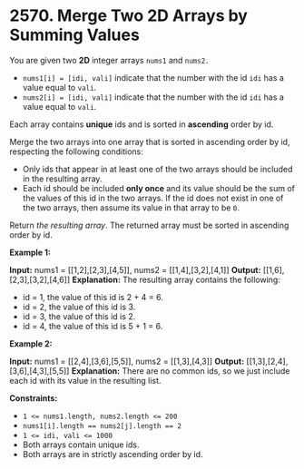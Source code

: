 # 2570. Merge Two 2D Arrays by Summing Values 

You are given two **2D** integer arrays `nums1` and `nums2.`

- `nums1[i] = [idi, vali]` indicate that the number with the id `idi` has a value equal to `vali`.
- `nums2[i] = [idi, vali]` indicate that the number with the id `idi` has a value equal to `vali`.

Each array contains **unique** ids and is sorted in **ascending** order by id.

Merge the two arrays into one array that is sorted in ascending order by id, respecting the following conditions:

- Only ids that appear in at least one of the two arrays should be included in the resulting array.
- Each id should be included **only once** and its value should be the sum of the values of this id in the two arrays. If the id does not exist in one of the two arrays, then assume its value in that array to be `0`.

Return _the resulting array_. The returned array must be sorted in ascending order by id.

**Example 1:**

**Input:** nums1 = [[1,2],[2,3],[4,5]], nums2 = [[1,4],[3,2],[4,1]]
**Output:** [[1,6],[2,3],[3,2],[4,6]]
**Explanation:** The resulting array contains the following:
- id = 1, the value of this id is 2 + 4 = 6.
- id = 2, the value of this id is 3.
- id = 3, the value of this id is 2.
- id = 4, the value of this id is 5 + 1 = 6.

**Example 2:**

**Input:** nums1 = [[2,4],[3,6],[5,5]], nums2 = [[1,3],[4,3]]
**Output:** [[1,3],[2,4],[3,6],[4,3],[5,5]]
**Explanation:** There are no common ids, so we just include each id with its value in the resulting list.

**Constraints:**

- `1 <= nums1.length, nums2.length <= 200`
- `nums1[i].length == nums2[j].length == 2`
- `1 <= idi, vali <= 1000`
- Both arrays contain unique ids.
- Both arrays are in strictly ascending order by id.